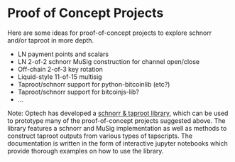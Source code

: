 # Proof of Concept Projects

Here are some ideas for proof-of-concept projects to explore schnorr and/or
taproot in more depth.

 * LN payment points and scalars
 * LN 2-of-2 schnorr MuSig construction for channel open/close
 * Off-chain 2-of-3 key rotation
 * Liquid-style 11-of-15 multisig
 * Taproot/schnorr support for python-bitcoinlib (etc?)
 * Taproot/schnorr support for bitcoinjs-lib?
 * ...

Note: Optech has developed a [schnorr & taproot
library](https://github.com/bitcoinops/taproot-workshop), which can be used to
prototype many of the proof-of-concept projects suggested above. The library
features a schnorr and MuSig implementation as well as methods to construct
taproot outputs from various types of tapscripts. The documentation is written
in the form of interactive jupyter notebooks which provide thorough examples on
how to use the library.
